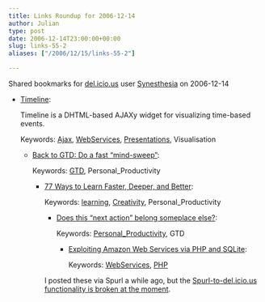 ```yaml
---
title: Links Roundup for 2006-12-14
author: Julian
type: post
date: 2006-12-14T23:00:00+00:00
slug: links-55-2 
aliases: ["/2006/12/15/links-55-2"]

---
```

Shared bookmarks for [del.icio.us][1] user  [Synesthesia][2] on 2006-12-14

  * [Timeline][3]:
  
    Timeline is a DHTML-based AJAXy widget for visualizing time-based events.
  
    Keywords: [Ajax][4], [WebServices][5], [Presentations][6], Visualisation</p> 
    
    </a></li> 
    
      * [Back to GTD: Do a fast “mind-sweep”][7]:
  
        Keywords: [GTD][8], Personal_Productivity</p> 
        
        </a></li> 
        
          * [77 Ways to Learn Faster, Deeper, and Better][9]:
  
            Keywords: [learning][10], [Creativity][11], Personal_Productivity</p> 
            
            </a></li> 
            
              * [Does this “next action” belong someplace else?][12]:
  
                Keywords: [Personal_Productivity][13], GTD</p> 
                
                </a></li> 
                
                  * [Exploiting Amazon Web Services via PHP and SQLite][14]:
  
                    Keywords: [WebServices][5], [PHP][15]</ul> 
                
                I posted these via Spurl a while ago, but the [Spurl-to-del.icio.us functionality is broken at the moment][16].

 [1]: https://del.icio.us/
 [2]: https://del.icio.us/synesthesia
 [3]: https://simile.mit.edu/timeline/ "https://simile.mit.edu/timeline/"
 [4]: https://del.icio.us/synesthesia/Ajax
 [5]: https://del.icio.us/synesthesia/WebServices
 [6]: https://del.icio.us/synesthesia/Presentations
 [7]: https://www.43folders.com/2006/07/24/b2gtd-mind-sweep/ "https://www.43folders.com/2006/07/24/b2gtd-mind-sweep/"
 [8]: https://del.icio.us/synesthesia/GTD
 [9]: https://oedb.org/library/college-basics/hacking-knowledge "https://oedb.org/library/college-basics/hacking-knowledge"
 [10]: https://del.icio.us/synesthesia/learning
 [11]: https://del.icio.us/synesthesia/Creativity
 [12]: https://www.43folders.com/2004/09/27/does-this-next-action-belong-someplace-else/ "https://www.43folders.com/2004/09/27/does-this-next-action-belong-someplace-else/"
 [13]: https://del.icio.us/synesthesia/Personal_Productivity
 [14]: https://programming.newsforge.com/programming/06/03/03/175207.shtml?tid=55 "https://programming.newsforge.com/programming/06/03/03/175207.shtml?tid=55"
 [15]: https://del.icio.us/synesthesia/PHP
 [16]: https://support.spurl.net/default.php?spurlnet.4.944.15